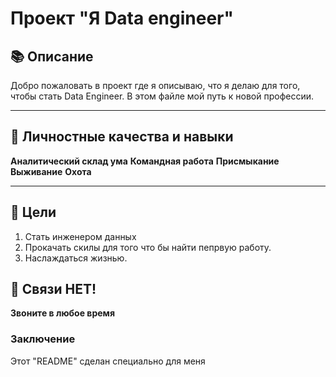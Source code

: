 #  Проект "Я Data engineer"

## 📚 Описание

Добро пожаловать в проект где я описываю, что я делаю для того, чтобы стать Data Engineer. В этом файле мой путь к новой профессии.

***

## 💪 Личностные качества и навыки

**Аналитический склад ума**
**Командная работа**
**Присмыкание**
**Выживание**
**Охота**

---

## 🎯 Цели

1. Стать инженером данных
2. Прокачать скилы для того что бы найти пепрвую работу.
3. Наслаждаться жизнью.

## 📵 Связи НЕТ!

**Звоните в любое время**

### Заключение
Этот "README" сделан специально для меня